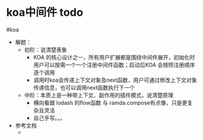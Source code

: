 # koa中间件 todo

#koa

- 解题：
    - 初阶：说清楚表象
        - KOA 的核心设计之一，所有用户扩展都是围绕中间件展开，初始化时用户可以按需一个一个注册中间件函数；启动后KOA 会按照注册顺序逐个调用
        - 调用时koa会传递上下文对象及next函数，用户可通过修改上下文对象传递信息，也可以调用next函数执行下一个
    - 中阶：本质上是一种带上下文、副作用的插件模式，说清楚原理
        - 横向看跟 lodash 的flow函数 与 ramda.compose有点像，只是更复杂且灵活
        - 自己手写。。。
- 参考文档
    - [](https://github1s.com/koajs/compose/blob/HEAD/index.js)